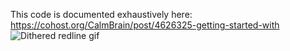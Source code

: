 This code is documented exhaustively here: https://cohost.org/CalmBrain/post/4626325-getting-started-with
![Dithered redline gif](https://i.imgur.com/fLiBuo2.gif)
